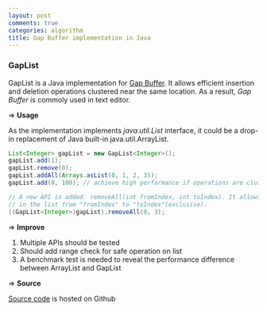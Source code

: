 ```yaml
---
layout: post
comments: true
categories: algorithm
title: Gap Buffer implementation in Java
---
```


### GapList
GapList is a Java implementation for [Gap Buffer](https://en.wikipedia.org/wiki/Gap_buffer). It allows efficient 
insertion and deletion operations clustered near the same location. As a result, *Gap Buffer* is commoly used in
text editor.

=> **Usage**

As the implementation implements *java.util.List* interface, it could be a drop-in replacement of Java built-in 
java.util.ArrayList.

```java
List<Integer> gapList = new GapList<Integer>();
gapList.add(1);
gapList.remove(0);
gapList.addAll(Arrays.asList(0, 1, 2, 3));
gapList.add(0, 100); // achieve high performance if operations are clustered in the same location

// A new API is added. removeAll(int fromIndex, int toIndex). It allows client to remove elements 
// in the list from "fromIndex" to "toIndex"(exclusive).
((GapList<Integer>)gapList).removeAll(0, 3);
```

=> **Improve**

1. Multiple APIs should be tested
2. Should add range check for safe operation on list
3. A benchmark test is needed to reveal the performance difference between ArrayList and GapList

=> **Source**

[Source code](https://github.com/wenfengzhuo/kava) is hosted on Github 

